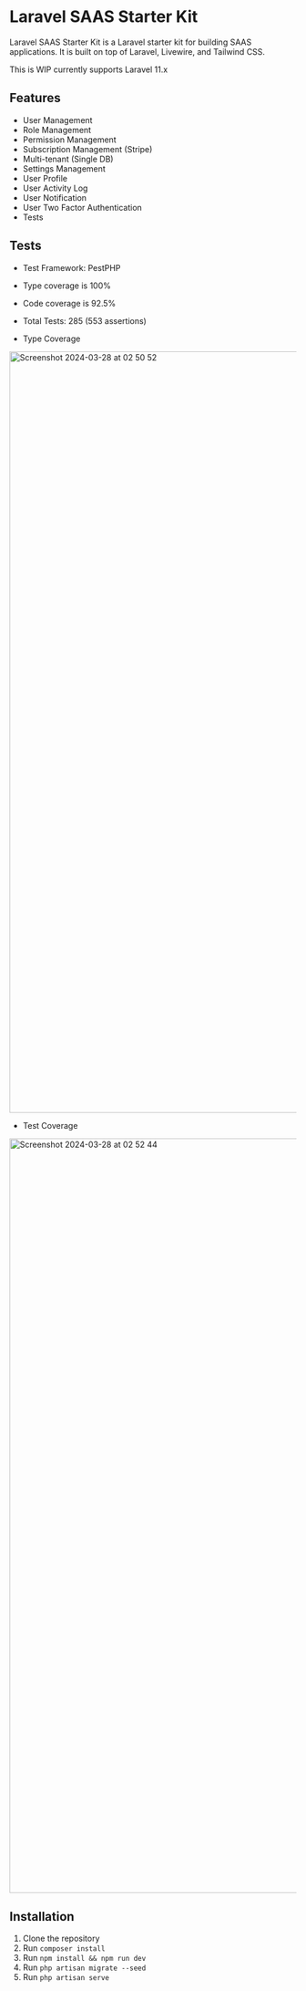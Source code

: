 # Laravel SAAS Starter Kit

Laravel SAAS Starter Kit is a Laravel starter kit for building SAAS applications. It is built on top of Laravel, Livewire, and Tailwind CSS.

This is WIP currently supports Laravel 11.x

## Features

- User Management
- Role Management
- Permission Management
- Subscription Management (Stripe)
- Multi-tenant (Single DB)
- Settings Management
- User Profile
- User Activity Log
- User Notification
- User Two Factor Authentication
- Tests

## Tests

- Test Framework: PestPHP
- Type coverage is 100%
- Code coverage is 92.5%
- Total Tests: 285 (553 assertions)

- Type Coverage
<img width="1335" alt="Screenshot 2024-03-28 at 02 50 52" src="https://github.com/tallapps/laravel-starter/assets/1018170/413f28da-0353-4e26-84ba-e576b5edbd39">

- Test Coverage
<img width="1323" alt="Screenshot 2024-03-28 at 02 52 44" src="https://github.com/tallapps/laravel-starter/assets/1018170/0ecdef95-c967-4493-acad-9621a3380178">

## Installation

1. Clone the repository
2. Run `composer install`
3. Run `npm install && npm run dev`
4. Run `php artisan migrate --seed`
5. Run `php artisan serve`
